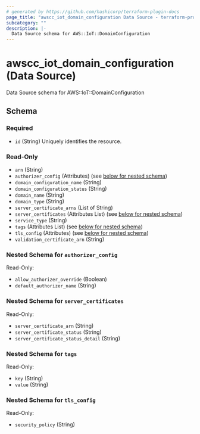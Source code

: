 ```yaml
---
# generated by https://github.com/hashicorp/terraform-plugin-docs
page_title: "awscc_iot_domain_configuration Data Source - terraform-provider-awscc"
subcategory: ""
description: |-
  Data Source schema for AWS::IoT::DomainConfiguration
---
```


# awscc_iot_domain_configuration (Data Source)

Data Source schema for AWS::IoT::DomainConfiguration



<!-- schema generated by tfplugindocs -->
## Schema

### Required

- `id` (String) Uniquely identifies the resource.

### Read-Only

- `arn` (String)
- `authorizer_config` (Attributes) (see [below for nested schema](#nestedatt--authorizer_config))
- `domain_configuration_name` (String)
- `domain_configuration_status` (String)
- `domain_name` (String)
- `domain_type` (String)
- `server_certificate_arns` (List of String)
- `server_certificates` (Attributes List) (see [below for nested schema](#nestedatt--server_certificates))
- `service_type` (String)
- `tags` (Attributes List) (see [below for nested schema](#nestedatt--tags))
- `tls_config` (Attributes) (see [below for nested schema](#nestedatt--tls_config))
- `validation_certificate_arn` (String)

<a id="nestedatt--authorizer_config"></a>
### Nested Schema for `authorizer_config`

Read-Only:

- `allow_authorizer_override` (Boolean)
- `default_authorizer_name` (String)


<a id="nestedatt--server_certificates"></a>
### Nested Schema for `server_certificates`

Read-Only:

- `server_certificate_arn` (String)
- `server_certificate_status` (String)
- `server_certificate_status_detail` (String)


<a id="nestedatt--tags"></a>
### Nested Schema for `tags`

Read-Only:

- `key` (String)
- `value` (String)


<a id="nestedatt--tls_config"></a>
### Nested Schema for `tls_config`

Read-Only:

- `security_policy` (String)


